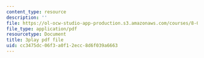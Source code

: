 ```yaml
---
content_type: resource
description: ''
file: https://ol-ocw-studio-app-production.s3.amazonaws.com/courses/8-03sc-physics-iii-vibrations-and-waves-fall-2016/cc3475dc06f3a0f12ecc8d6f039a6663_BX4QPdP7fT8.pdf
file_type: application/pdf
resourcetype: Document
title: 3play pdf file
uid: cc3475dc-06f3-a0f1-2ecc-8d6f039a6663
---
```


